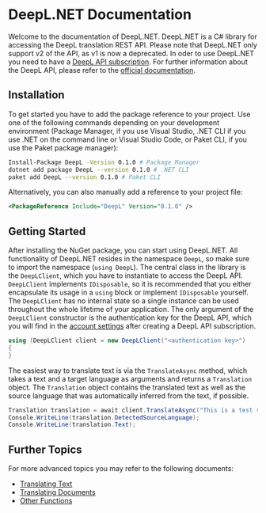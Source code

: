 # DeepL.NET Documentation

Welcome to the documentation of DeepL.NET. DeepL.NET is a C# library for accessing the DeepL translation REST API. Please note that DeepL.NET only support v2 of the API, as v1 is now a deprecated. In oder to use DeepL.NET you need to have a [DeepL API subscription](https://www.deepl.com/pro.html#developer). For further information about the DeepL API, please refer to the [official documentation](https://www.deepl.com/docs-api/introduction/).

## Installation

To get started you have to add the package reference to your project. Use one of the following commands depending on your development environment (Package Manager, if you use Visual Studio, .NET CLI if you use .NET on the command line or Visual Studio Code, or Paket CLI, if you use the Paket package manager):

```bash
Install-Package DeepL -Version 0.1.0 # Package Manager
dotnet add package DeepL --version 0.1.0 # .NET CLI
paket add DeepL --version 0.1.0 # Paket CLI
```

Alternatively, you can also manually add a reference to your project file:

```xml
<PackageReference Include="DeepL" Version="0.1.0" />
```

## Getting Started

After installing the NuGet package, you can start using DeepL.NET. All functionality of DeepL.NET resides in the namespace `DeepL`, so make sure to import the namespace (`using DeepL`). The central class in the library is the `DeepLClient`, which you have to instantiate to access the DeepL API. `DeepLClient` implements `IDisposable`, so it is recommended that you either encapsulate its usage in a `using` block or implement `IDisposable` yourself. The `DeepLClient` has no internal state so a single instance can be used throughout the whole lifetime of your application. The only argument of the `DeepLClient` constructor is the authentication key for the DeepL API, which you will find in the [account settings](https://www.deepl.com/pro-account.html) after creating a DeepL API subscription.

```csharp
using (DeepLClient client = new DeepLClient("<authentication key>")
{
}
```

The easiest way to translate text is via the `TranslateAsync` method, which takes a text and a target language as arguments and returns a `Translation` object. The `Translation` object contains the translated text as well as the source language that was automatically inferred from the text, if possible.

```csharp
Translation translation = await client.TranslateAsync("This is a test sentence.", Language.German);
Console.WriteLine(translation.DetectedSourceLanguage);
Console.WriteLine(translation.Text);
```

## Further Topics

For more advanced topics you may refer to the following documents:

- [Translating Text](https://github.com/lecode-official/deepl-dotnet/blob/master/documentation/translating-text.md)
- [Translating Documents](https://github.com/lecode-official/deepl-dotnet/blob/master/documentation/translating-documents.md)
- [Other Functions](https://github.com/lecode-official/deepl-dotnet/blob/master/documentation/other-functions.md)
